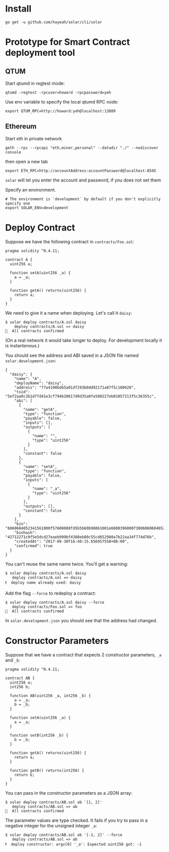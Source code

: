 # Install

```
go get -u github.com/hayeah/solar/cli/solar
```

# Prototype for Smart Contract deployment tool

## QTUM

Start qtumd in regtest mode:

```
qtumd -regtest -rpcuser=howard -rpcpassword=yeh
```

Use env variable to specify the local qtumd RPC node:

```
export QTUM_RPC=http://howard:yeh@localhost:13889
```

## Ethereum

Start eth in private network

```
geth --rpc --rpcapi "eth,miner,personal" --datadir "./" --nodiscover console
```

then open a new tab

```
export ETH_RPC=http://accountAddress:accountPassword@localhost:8545
```

`solar` will let you enter the account and password, if you does not set them

Specify an environment.

```
# The environment is `development` by default if you don't explicitly specify one
export SOLAR_ENV=development
```

# Deploy Contract

Suppose we have the following contract in `contracts/Foo.sol`:

```
pragma solidity ^0.4.11;

contract A {
  uint256 a;

  function setA(uint256 _a) {
    a = _a;
  }

  function getA() returns(uint256) {
    return a;
  }
}
```

We need to give it a name when deploying. Let's call it `daisy`:

```
$ solar deploy contracts/A.sol daisy
    deploy contracts/A.sol => daisy
🚀  All contracts confirmed
```

(On a real network it would take longer to deploy. For development locally it is instantenous.)

You should see the address and ABI saved in a JSON file named `solar.development.json`:

```
{
  "daisy": {
    "name": "A",
    "deployName": "daisy",
    "address": "77a4190bdb5a01df293b0dd921f1a87f5c180620",
    "txid": "5ef2aa0c2b1d7fd41e3cf794b20617d9d35a0fe508227eb01057213f5c36355c",
    "abi": [
      {
        "name": "getA",
        "type": "function",
        "payable": false,
        "inputs": [],
        "outputs": [
          {
            "name": "",
            "type": "uint256"
          }
        ],
        "constant": false
      },
      {
        "name": "setA",
        "type": "function",
        "payable": false,
        "inputs": [
          {
            "name": "_a",
            "type": "uint256"
          }
        ],
        "outputs": [],
        "constant": false
      }
    ],
    "bin": "6060604052341561000f57600080fd5b5b60b98061001e6000396000f300606060405263ffffffff7c0100000000000000000000000000000000000000000000000000000000600035041663d46300fd81146046578063ee919d50146068575b600080fd5b3415605057600080fd5b6056607d565b60405190815260200160405180910390f35b3415607257600080fd5b607b6004356084565b005b6000545b90565b60008190555b505600a165627a7a723058203431ad594c9688027a5ac39ec60fbb0786fc861d6d51417f600fe03b9412752a0029",
    "binhash": "42712271c9f5e5dcd27eaeb999bf4388eb80c55cd652980a7b22aa34f774d76b",
    "createdAt": "2017-09-30T16:40:15.656957558+08:00",
    "confirmed": true
  }
}
```

You can't reuse the same name twice. You'll get a warning:

```
$ solar deploy contracts/A.sol daisy
   deploy contracts/A.sol => daisy
❗️  deploy name already used: daisy
```

Add the flag `--force` to redeploy a contract:

```
$ solar deploy contracts/A.sol daisy --force
   deploy contracts/Foo.sol => foo
🚀  All contracts confirmed
```

In `solar.development.json` you should see that the address had changed.

# Constructor Parameters

Suppose that we have a contract that expects 2 constructor parameters, `_a` and `_b`:

```
pragma solidity ^0.4.11;

contract AB {
  uint256 a;
  int256 b;

  function AB(uint256 _a, int256 _b) {
    a = _a;
    b = _b;
  }

  function setA(uint256 _a) {
    a = _a;
  }

  function setB(int256 _b) {
    b = _b;
  }

  function getA() returns(uint256) {
    return a;
  }

  function getB() returns(int256) {
    return b;
  }
}
```

You can pass in the constructor parameters as a JSON array:

```
$ solar deploy contracts/AB.sol ab '[1, 2]'
   deploy contracts/AB.sol => ab
🚀  All contracts confirmed
```

The parameter values are type checked. It fails if you try to pass in a negative integer for the unsigned integer `_a`:

```
$ solar deploy contracts/AB.sol ab '[-1, 2]' --force
   deploy contracts/AB.sol => ab
❗️  deploy constructor: argv[0] '_a': Expected uint256 got: -1
```
